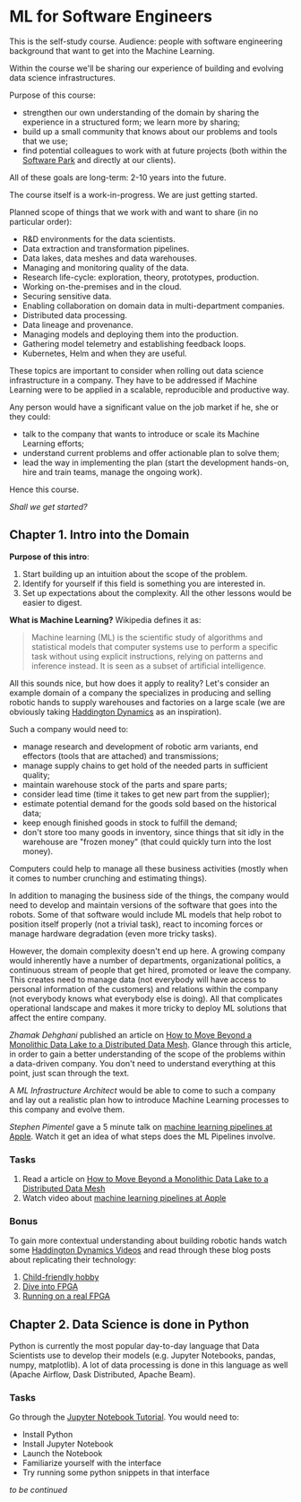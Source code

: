 # ML for Software Engineers

This is the self-study course. Audience: people with software
engineering background that want to get into the Machine Learning.

Within the course we'll be sharing our experience of building and 
evolving data science infrastructures.

Purpose of this course:

- strengthen our own understanding of the domain by sharing the
  experience in a structured form; we learn more by sharing;
- build up a small community that knows about our problems and
  tools that we use;
- find potential colleagues to work with at future projects (both
  within the [Software Park](https://www.softwarepark.cc) and directly at our clients).
  
All of these goals are long-term: 2-10 years into the future.
  
The course itself is a work-in-progress. We are just getting started. 

Planned scope of things that we work with and want to share (in no
particular order):

- R&D environments for the data scientists. 
- Data extraction and transformation pipelines.
- Data lakes, data meshes and data warehouses.
- Managing and monitoring quality of the data.
- Research life-cycle: exploration, theory, prototypes, production.
- Working on-the-premises and in the cloud.
- Securing sensitive data.
- Enabling collaboration on domain data in multi-department companies.
- Distributed data processing.
- Data lineage and provenance.
- Managing models and deploying them into the production.
- Gathering model telemetry and establishing feedback loops.
- Kubernetes, Helm and when they are useful.

These topics are important to consider when rolling out data science
infrastructure in a company. They have to be addressed if
Machine Learning were to be applied in a scalable, reproducible and
productive way.

Any person would have a significant value on the job market if he, she
or they could:

- talk to the company that wants to introduce or scale its Machine
  Learning efforts;
- understand current problems and offer actionable plan to solve them;
- lead the way in implementing the plan (start the development
  hands-on, hire and train teams, manage the ongoing work).

Hence this course.

_Shall we get started?_


## Chapter 1. Intro into the Domain

**Purpose of this intro**:

1. Start building up an intuition about the scope of the problem.
2. Identify for yourself if this field is something you are interested
   in.
3. Set up expectations about the complexity. All the other lessons
   would be easier to digest.

**What is Machine Learning?** Wikipedia defines it as:

> Machine learning (ML) is the scientific study of algorithms and
> statistical models that computer systems use to perform a specific
> task without using explicit instructions, relying on patterns and
> inference instead. It is seen as a subset of artificial intelligence.

All this sounds nice, but how does it apply to reality? Let's consider
an example domain of a company the specializes in producing and
selling robotic hands to supply warehouses and factories on a large
scale (we are obviously taking [Haddington
Dynamics](http://hdrobotic.com) as an inspiration).

Such a company would need to:

- manage research and development of robotic arm variants, end
  effectors (tools that are attached) and transmissions;
- manage supply chains to get hold of the needed parts in sufficient
  quality;
- maintain warehouse stock of the parts and spare parts;
- consider lead time (time it takes to get new part from
  the supplier);
- estimate potential demand for the goods sold based on the historical
  data;
- keep enough finished goods in stock to fulfill the demand;
- don't store too many goods in inventory, since things that sit idly
  in the warehouse are "frozen money" (that could quickly turn into
  the lost money).
  
  
Computers could help to manage all these business activities (mostly
when it comes to number crunching and estimating things).
  
In addition to managing the business side of the things, the company
would need to develop and maintain versions of the software that goes
into the robots. Some of that software would include ML models that
help robot to position itself properly (not a trivial task), react to
incoming forces or manage hardware degradation (even more tricky
tasks).

However, the domain complexity doesn't end up here. A growing company
would inherently have a number of departments, organizational
politics, a continuous stream of people that get hired, promoted or
leave the company. This creates need to manage data (not everybody
will have access to personal information of the customers) and
relations within the company (not everybody knows what everybody else
is doing). All that complicates operational landscape and makes it
more tricky to deploy ML solutions that affect the entire company.

_Zhamak Dehghani_ published an article on [How to Move Beyond a
Monolithic Data Lake to a Distributed Data
Mesh](https://martinfowler.com/articles/data-monolith-to-mesh.html). Glance
through this article, in order to gain a better understanding of the
scope of the problems within a data-driven company. You don't need to
understand everything at this point, just scan through the text.



A _ML Infrastructure Architect_ would be able to come to such a
company and lay out a realistic plan how to introduce Machine Learning
processes to this company and evolve them.

_Stephen Pimentel_ gave a 5 minute talk on [machine learning pipelines
at Apple](https://www.youtube.com/watch?v=16uU_Aaxp9Y). Watch it get
an idea of what steps does the ML Pipelines involve.

### Tasks

1. Read a article on [How to Move Beyond a
Monolithic Data Lake to a Distributed Data
Mesh](https://martinfowler.com/articles/data-monolith-to-mesh.html)
2. Watch video about [machine learning pipelines
at Apple](https://www.youtube.com/watch?v=16uU_Aaxp9Y)

### Bonus

To gain more contextual understanding about building robotic hands
watch some [Haddington Dynamics Videos](http://hdrobotic.com/videos)
and read through these blog posts about replicating their technology:

1. [Child-friendly hobby](https://abdullin.com/child-friendly-hobby/)
2. [Dive into FPGA](https://abdullin.com/dive-into-fpga/)
3. [Running on a real FPGA](https://abdullin.com/running-on-a-real-fpga/)

  
## Chapter 2. Data Science is done in Python


Python is currently the most popular day-to-day language that Data
Scientists use to develop their models (e.g. Jupyter Notebooks,
pandas, numpy, matplotlib). A lot of data processing is done in this
language as well (Apache Airflow, Dask Distributed, Apache Beam).

### Tasks

Go through the [Jupyter Notebook
Tutorial](https://www.dataquest.io/blog/jupyter-notebook-tutorial/). You
would need to:

- Install Python
- Install Jupyter Notebook
- Launch the Notebook
- Familiarize yourself with the interface
- Try running some python snippets in that interface




_to be continued_
